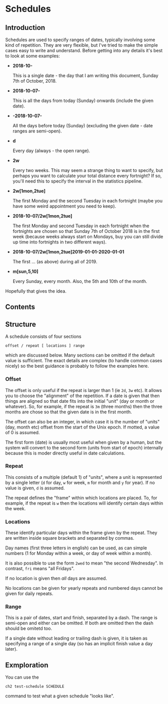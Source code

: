
# Schedules

## Introduction

Schedules are used to specify ranges of dates, typically involving
some kind of repetition.  They are very flexible, but I've tried to
make the simple cases easy to write and understand.  Before getting
into any details it's best to look at some examples:

* **2018-10-**

  This is a single date - the day that I am writing this document,
  Sunday 7th of October, 2018.

* **2018-10-07-**

  This is all the days from today (Sunday) onwards (include the given
  date).

* **-2018-10-07-**

  All the days before today (Sunday) (excluding the given date - date
  ranges are semi-open).

* **d**

  Every day (always - the open range).

* **2w**

  Every two weeks.  This may seem a strange thing to want to specify,
  but perhaps you want to calculate your total distance every
  fortnight?  If so, you'll need this to specify the interval in the
  statistics pipeline.

* **2w[1mon,2tue]**

  The first Monday and the second Tuesday in each fortnight (maybe you
  have some weird appointment you need to keep).

* **2018-10-07/2w[1mon,2tue]**

  The first Monday and second Tuesday in each fortnight when the
  fortnights are chosen so that Sunday 7th of October 2018 is in the
  first week (because weeks always start on Mondays, buy you can still
  divide up time into fortnights in two different ways).

* **2018-10-07/2w[1mon,2tue]2019-01-01-2020-01-01**

  The first ... (as above) during all of 2019.

* **m[sun,5,10]**

  Every Sunday, every month.  Also, the 5th and 10th of the month.

Hopefully that gives the idea.  

## Contents

## Structure

A schedule consists of four sections

    offset / repeat [ locations ] range

which are discussed below.  Many sections can be omitted if the
default value is sufficient.  The exact details are complex (to handle
common cases nicely) so the best guidance is probably to follow the
examples here.

### Offset

The offset is only useful if the repeat is larger than 1 (ie `2d`,
`3w` etc).  It allows you to choose the "alignment" of the repetition.
If a date is given that then things are aligned so that date fits into
the initial "unit" (day or month or whatever).  So, for example, if
the repeat is `3m` (three months) then the three months are chose so
that the given date is in the first month.

The offset can also be an integer, in which case it is the number of
"units" (day, month etc) offset from the start of the Unix epoch.  If
motted, a value of 0 is assumed.

The first form (date) is usually most useful when given by a human,
but the system will convert to the second form (units from start of
epoch) internally because this is moder directly useful in date
calculations.

### Repeat

This consists of a multiple (default 1) of "units", where a unit is
represented by a single letter (`d` for day, `w` for week, `m` for
month and `y` for year).  If no value is given, `d` is assumed.

The repeat defines the "frame" within which locations are placed.  To,
for example, if the repeat is `w` then the locations will identify
certain days within the week.

### Locations

These identify particular days within the frame given by the repeat.
They are written inside square brackets and separated by commas.

Day names (first three letters in english) can be used, as can simple
numbers (1 for Monday within a week, or day of week within a month).

It is also possible to use the form `2wed` to mean "the second
Wednesday".  In contrast, `fri` means "all Fridays".

If no location is given then *all* days are assumed.

No locations can be given for yearly repeats and numbered days
cannot be given for daily repeats.

### Range

This is a pair of dates, start and finish, separated by a dash.  The
range is semi-open and either can be omitted.  If both are omitted
then the dash should be omitetd too.

If a single date without leading or trailing dash is given, it is
taken as specifying a range of a single day (so has an implicit finish
value a day later).

## Exmploration

You can use the

    ch2 test-schedule SCHEDULE

command to test what a given schedule "looks like".
